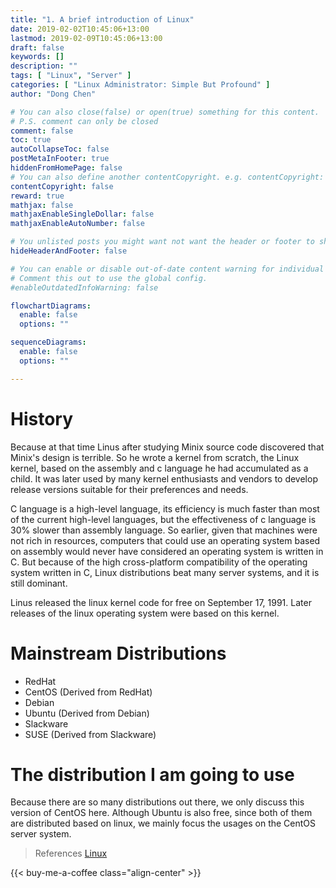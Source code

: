 ```yaml
---
title: "1. A brief introduction of Linux"
date: 2019-02-02T10:45:06+13:00
lastmod: 2019-02-09T10:45:06+13:00
draft: false
keywords: []
description: ""
tags: [ "Linux", "Server" ]
categories: [ "Linux Administrator: Simple But Profound" ]
author: "Dong Chen"

# You can also close(false) or open(true) something for this content.
# P.S. comment can only be closed
comment: false
toc: true
autoCollapseToc: false
postMetaInFooter: true
hiddenFromHomePage: false
# You can also define another contentCopyright. e.g. contentCopyright: "This is another copyright."
contentCopyright: false
reward: true
mathjax: false
mathjaxEnableSingleDollar: false
mathjaxEnableAutoNumber: false

# You unlisted posts you might want not want the header or footer to show
hideHeaderAndFooter: false

# You can enable or disable out-of-date content warning for individual post.
# Comment this out to use the global config.
#enableOutdatedInfoWarning: false

flowchartDiagrams:
  enable: false
  options: ""

sequenceDiagrams: 
  enable: false
  options: ""

---
```


<!--more-->

# History

Because at that time Linus after studying Minix source code discovered that Minix's design is terrible. So he wrote a kernel from scratch, the Linux kernel, based on the assembly and c language he had accumulated as a child. It was later used by many kernel enthusiasts and vendors to develop release versions suitable for their preferences and needs.

C language is a high-level language, its efficiency is much faster than most of the current high-level languages, but the effectiveness of c language is 30% slower than assembly language. So earlier, given that machines were not rich in resources, computers that could use an operating system based on assembly would never have considered an operating system is written in C. But because of the high cross-platform compatibility of the operating system written in C, Linux distributions beat many server systems, and it is still dominant.

Linus released the linux kernel code for free on September 17, 1991. Later releases of the linux operating system were based on this kernel.

# Mainstream Distributions

- RedHat
- CentOS (Derived from RedHat)
- Debian
- Ubuntu (Derived from Debian)
- Slackware
- SUSE (Derived from Slackware)

# The distribution I am going to use

Because there are so many distributions out there, we only discuss this version of CentOS here. Although Ubuntu is also free, since both of them are distributed based on linux, we mainly focus the usages on the CentOS server system.

> References
> [Linux](https://en.wikipedia.org/wiki/Linux)

<!-- Buy Me a Coffee Button -->
{{< buy-me-a-coffee class="align-center" >}}
